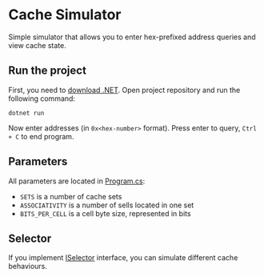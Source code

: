 # Cache Simulator

Simple simulator that allows you to enter hex-prefixed address queries and view cache state.

## Run the project

First, you need to [download .NET](https://dotnet.microsoft.com/en-us/download). Open project repository and run the following command:

```
dotnet run
```

Now enter addresses (in `0x<hex-number>` format). Press enter to query, `Ctrl + C` to end program.

## Parameters

All parameters are located in [Program.cs](/Program.cs):

-   `SETS` is a number of cache sets
-   `ASSOCIATIVITY` is a number of sells located in one set
-   `BITS_PER_CELL` is a cell byte size, represented in bits

## Selector

If you implement [ISelector](/Cache/Selector/ISelector.cs) interface, you can simulate different cache behaviours.
